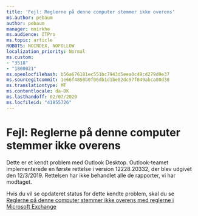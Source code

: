 ```yaml
---
title: 'Fejl: Reglerne på denne computer stemmer ikke overens'
ms.author: pebaum
author: pebaum
manager: mnirkhe
ms.audience: ITPro
ms.topic: article
ROBOTS: NOINDEX, NOFOLLOW
localization_priority: Normal
ms.custom:
- "3518"
- "1800021"
ms.openlocfilehash: b56a676181ec551bc7943d5eea0c49cd279d9e37
ms.sourcegitcommit: 1e66f4850b0f06db1d1be82dc97f849abca80d38
ms.translationtype: MT
ms.contentlocale: da-DK
ms.lasthandoff: 02/07/2020
ms.locfileid: "41855726"
---
```

# <a name="error-the-rules-on-this-computer-do-not-match"></a>Fejl: Reglerne på denne computer stemmer ikke overens

Dette er et kendt problem med Outlook Desktop. Outlook-teamet implementerede en første rettelse i version 12228.20332, der blev udgivet den 12/3/2019. Rettelsen har ikke behandlet alle de rapporter, vi har modtaget.

Hvis du vil se opdateret status for dette kendte problem, skal du se [Reglerne på denne computer stemmer ikke overens med reglerne i Microsoft Exchange](https://support.office.com/article/d032e037-b224-429e-b325-633afde9b5f0)